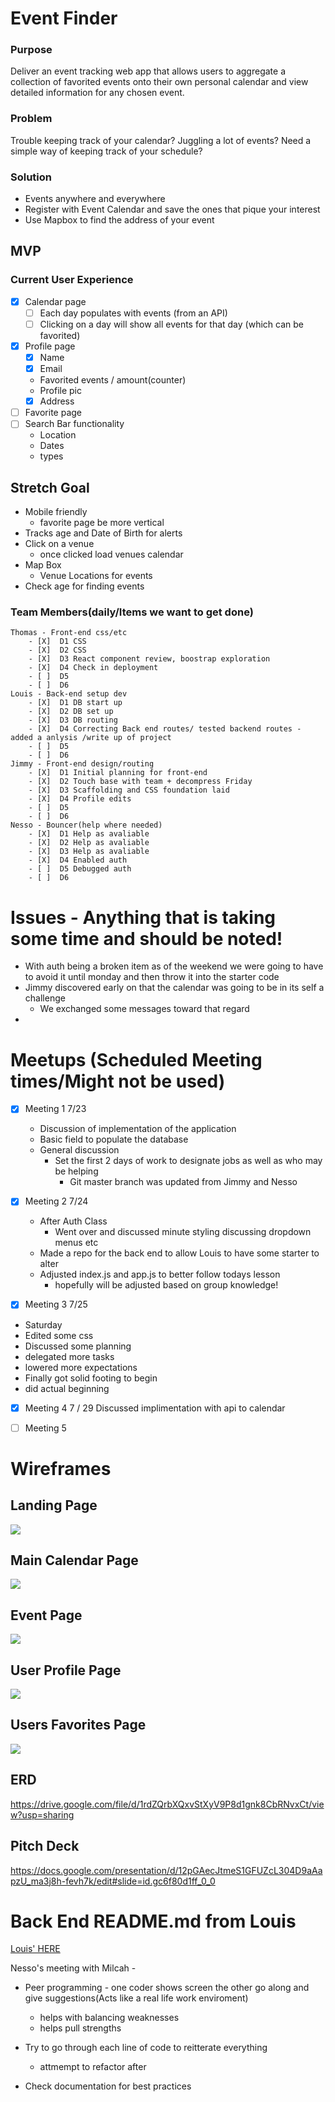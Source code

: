 # Event Finder

### Purpose
  Deliver an event tracking web app that allows users to aggregate a collection of favorited events onto their own personal calendar and view detailed information for any chosen event.

### Problem
  Trouble keeping track of your calendar? Juggling a lot of events? Need a simple way of keeping track of your schedule?

### Solution
  - Events anywhere and everywhere
  - Register with Event Calendar and save the ones that pique your interest
  - Use Mapbox to find the address of your event

## MVP
### Current User Experience
- [X] Calendar page
  - [ ] Each day populates with events (from an API)
  - [ ] Clicking on a day will show all events for that day (which can be favorited)
- [X] Profile page 
  - [X] Name
  - [X] Email
  - Favorited events / amount(counter)
  - Profile pic
  - [X] Address
- [ ] Favorite page
- [ ] Search Bar functionality
  - Location
  - Dates
  - types

## Stretch Goal
- Mobile friendly
  - favorite page be more vertical 
- Tracks age and Date of Birth for alerts
- Click on a venue
  - once clicked load venues calendar
- Map Box 
  - Venue Locations for events
- Check age for finding events

### Team Members(daily/Items we want to get done)
    Thomas - Front-end css/etc
        - [X]  D1 CSS
        - [X]  D2 CSS
        - [X]  D3 React component review, boostrap exploration
        - [X]  D4 Check in deployment
        - [ ]  D5
        - [ ]  D6
    Louis - Back-end setup dev
        - [X]  D1 DB start up
        - [X]  D2 DB set up
        - [X]  D3 DB routing
        - [X]  D4 Correcting Back end routes/ tested backend routes - added a anlysis /write up of project
        - [ ]  D5
        - [ ]  D6
    Jimmy - Front-end design/routing
        - [X]  D1 Initial planning for front-end
        - [X]  D2 Touch base with team + decompress Friday
        - [X]  D3 Scaffolding and CSS foundation laid
        - [X]  D4 Profile edits 
        - [ ]  D5
        - [ ]  D6
    Nesso - Bouncer(help where needed)
        - [X]  D1 Help as avaliable
        - [X]  D2 Help as avaliable
        - [X]  D3 Help as avaliable
        - [X]  D4 Enabled auth
        - [ ]  D5 Debugged auth
        - [ ]  D6
# Issues - Anything that is taking some time and should be noted!
- With auth being a broken item as of the weekend we were going to have to avoid it until monday and then throw it into the starter code
- Jimmy discovered early on that the calendar was going to be in its self a challenge
  - We exchanged some messages toward that regard
- 
# Meetups (Scheduled Meeting times/Might not be used)
- [X] Meeting 1 7/23
  - Discussion of implementation of the application
  - Basic field to populate the database 
  - General discussion
    - Set the first 2 days of work to designate jobs as well as who may be helping
      - Git master branch was updated from Jimmy and Nesso 

- [X] Meeting 2 7/24
  - After Auth Class
    - Went over and discussed minute styling discussing dropdown menus etc
  - Made a repo for the back end to allow Louis to have some starter to alter 
  - Adjusted index.js and app.js to better follow todays lesson 
    - hopefully will be adjusted based on group knowledge!

- [X] Meeting 3 7/25
-  Saturday
 - Edited some css
 - Discussed some planning 
 - delegated more tasks 
 - lowered more expectations 
- Finally got solid footing to begin
- did actual beginning

- [X] Meeting 4 7 / 29
Discussed implimentation with api to calendar


- [ ] Meeting 5


# Wireframes

## Landing Page
![](/public/wireframe/Landing-Page-Wireframe.png)
## Main Calendar Page
![](/public/wireframe/Main-Page-Wireframe.png)
## Event Page
![](/public/wireframe/Event-Page-Wireframe.png)
## User Profile Page
![](/public/wireframe/Profile-Page-Wireframe.png)
## Users Favorites Page
![](/public/wireframe/Favorites-Page-Wireframe.png)

## ERD
https://drive.google.com/file/d/1rdZQrbXQxvStXyV9P8d1gnk8CbRNvxCt/view?usp=sharing

## Pitch Deck
 https://docs.google.com/presentation/d/12pGAecJtmeS1GFUZcL304D9aAapzU_ma3j8h-fevh7k/edit#slide=id.gc6f80d1ff_0_0

# Back End README.md from Louis
[Louis' HERE](./backend/README.md)

Nesso's meeting with Milcah - 
- Peer programming - one coder shows screen the other go along and give suggestions(Acts like a real life work enviroment)
  - helps with balancing weaknesses 
  - helps pull strengths
- Try to go through each line of code to reitterate everything
  - attmempt to refactor after 

- Check documentation for best practices 